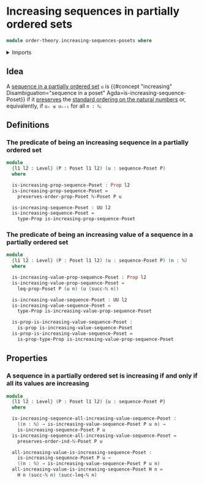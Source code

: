# Increasing sequences in partially ordered sets

```agda
module order-theory.increasing-sequences-posets where
```

<details><summary>Imports</summary>

```agda
open import elementary-number-theory.based-induction-natural-numbers
open import elementary-number-theory.inequality-natural-numbers
open import elementary-number-theory.natural-numbers

open import foundation.dependent-pair-types
open import foundation.function-types
open import foundation.identity-types
open import foundation.propositions
open import foundation.sequences
open import foundation.universe-levels

open import order-theory.order-preserving-maps-posets
open import order-theory.posets
open import order-theory.sequences-posets
```

</details>

## Idea

A [sequence in a partially ordered set](order-theory.sequences-posets.md) `u` is
{{#concept "increasing" Disambiguation="sequence in a poset" Agda=is-increasing-sequence-Poset}}
if it [preserves](order-theory.order-preserving-maps-posets.md) the
[standard ordering on the natural numbers](elementary-number-theory.inequality-natural-numbers.md)
or, equivalently, if `uₙ ≤ uₙ₊₁` for all `n : ℕ`.

## Definitions

### The predicate of being an increasing sequence in a partially ordered set

```agda
module _
  {l1 l2 : Level} (P : Poset l1 l2) (u : sequence-Poset P)
  where

  is-increasing-prop-sequence-Poset : Prop l2
  is-increasing-prop-sequence-Poset =
    preserves-order-prop-Poset ℕ-Poset P u

  is-increasing-sequence-Poset : UU l2
  is-increasing-sequence-Poset =
    type-Prop is-increasing-prop-sequence-Poset
```

### The predicate of being an increasing value of a sequence in a partially ordered set

```agda
module _
  {l1 l2 : Level} (P : Poset l1 l2) (u : sequence-Poset P) (n : ℕ)
  where

  is-increasing-value-prop-sequence-Poset : Prop l2
  is-increasing-value-prop-sequence-Poset =
    leq-prop-Poset P (u n) (u (succ-ℕ n))

  is-increasing-value-sequence-Poset : UU l2
  is-increasing-value-sequence-Poset =
    type-Prop is-increasing-value-prop-sequence-Poset

  is-prop-is-increasing-value-sequence-Poset :
    is-prop is-increasing-value-sequence-Poset
  is-prop-is-increasing-value-sequence-Poset =
    is-prop-type-Prop is-increasing-value-prop-sequence-Poset
```

## Properties

### A sequence in a partially ordered set is increasing if and only if all its values are increasing

```agda
module _
  {l1 l2 : Level} (P : Poset l1 l2) {u : sequence-Poset P}
  where

  is-increasing-sequence-all-increasing-value-sequence-Poset :
    ((n : ℕ) → is-increasing-value-sequence-Poset P u n) →
    is-increasing-sequence-Poset P u
  is-increasing-sequence-all-increasing-value-sequence-Poset =
    preserves-order-ind-ℕ-Poset P u

  all-increasing-value-is-increasing-sequence-Poset :
    is-increasing-sequence-Poset P u →
    ((n : ℕ) → is-increasing-value-sequence-Poset P u n)
  all-increasing-value-is-increasing-sequence-Poset H n =
    H n (succ-ℕ n) (succ-leq-ℕ n)
```
